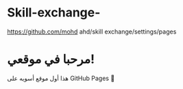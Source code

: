 # Skill-exchange-
https://github.com/mohd ahd/skill exchange/settings/pages
 <!DOCTYPE html>
<html>
<head>
  <meta charset="UTF-8">
  <title>منصة تبادل المهارات</title>
</head>
<body>
  <h1>مرحبا في موقعي!</h1>
  <p>هذا أول موقع أسويه على GitHub Pages 🎉</p>
</body>
</html>